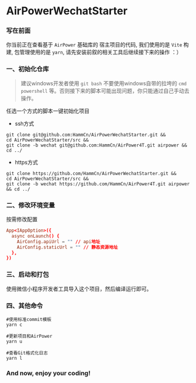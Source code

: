 # AirPowerWechatStarter

### 写在前面

你当前正在查看基于 ```AirPower``` 基础库的 宿主项目的代码, 我们使用的是 ```Vite``` 构建, 包管理使用的是 ```yarn```, 请先安装前叙的相关工具后继续接下来的操作 ：）

### 一、初始化仓库

> 建议windows开发者使用 ```git bash``` 不要使用windows自带的拉垮的 ```cmd``` ```powershell``` 等。否则接下来的脚本可能出现问题，你只能通过自己手动去操作。

任选一个方式的脚本一键初始化项目

- ssh方式
```shell
git clone git@github.com:HammCn/AirPowerWechatStarter.git &&
cd AirPowerWechatStarter/src && 
git clone -b wechat git@github.com:HammCn/AirPower4T.git airpower && cd ../
```

- https方式
```shell
git clone https://github.com/HammCn/AirPowerWechatStarter.git &&
cd AirPowerWechatStarter/src && 
git clone -b wechat https://github.com/HammCn/AirPower4T.git airpower && cd ../
```

### 二、修改环境变量

按需修改配置
```conf
App<IAppOption>({
  async onLaunch() {
    AirConfig.apiUrl = "" // api地址
    AirConfig.staticUrl = "" // 静态资源地址
  },
})

```

### 三、启动和打包

使用微信小程序开发者工具导入这个项目，然后编译运行即可。

### 四、其他命令

```shell
#使用标准commit模板
yarn c   

#更新项目和AirPower
yarn u   

#查看Git格式化日志
yarn l           
```

### And now, enjoy your coding!
